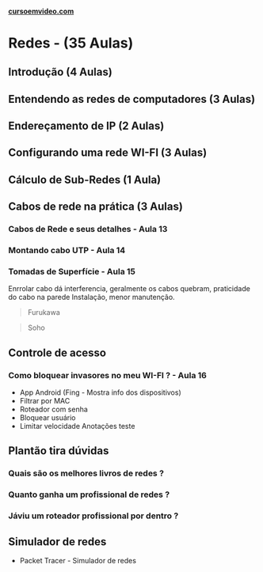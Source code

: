 #### [cursoemvideo.com](https://www.cursoemvideo.com/course/)

# Redes - (35 Aulas)

## Introdução (4 Aulas)

## Entendendo as redes de computadores (3 Aulas)

## Endereçamento de IP (2 Aulas)

## Configurando uma rede WI-FI (3 Aulas)

## Cálculo de Sub-Redes (1 Aula)

## Cabos de rede na prática (3 Aulas)

### Cabos de Rede e seus detalhes - Aula 13

### Montando cabo UTP - Aula 14

### Tomadas de Superfície - Aula 15

Enrrolar cabo dá interferencia, geralmente os cabos quebram, praticidade do cabo na parede
Instalação, menor manutenção.

> Furukawa

> Soho

## Controle de acesso

### Como bloquear invasores no meu WI-FI ? - Aula 16

- App Android (Fing - Mostra info dos dispositivos)
- Filtrar por MAC
- Roteador com senha
- Bloquear usuário
- Limitar velocidade
  Anotações
  teste

## Plantão tira dúvidas

### Quais são os melhores livros de redes ?

### Quanto ganha um profissional de redes ?

### Jáviu um roteador profissional por dentro ?

## Simulador de redes
- Packet Tracer - Simulador de redes
